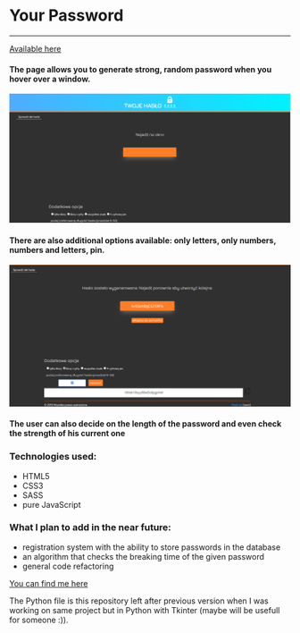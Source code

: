 # Your Password
---
[Available here](https://twojehaslo.pl)

#### The page allows you to generate strong, random password when you hover over a window. 
![alt text](https://github.com/DawidPL/uniquePass/blob/master/haslo1.png)


#### There are also additional options available: only letters, only numbers, numbers and letters, pin.
![alt text](https://github.com/DawidPL/uniquePass/blob/master/haslo2.png)

#### The user can also decide on the length of the password and even check the strength of his current one

### Technologies used:
 - HTML5
 - CSS3
 - SASS
 - pure JavaScript

### What I plan to add in the near future:
- registration system with the ability to store passwords in the database
- an algorithm that checks the breaking time of the given password
- general code refactoring


[You can find me here](https://dawidh.pl/)


The Python file is this repository left after previous version when I was working on same project but in Python with Tkinter (maybe will be usefull for someone :)).

